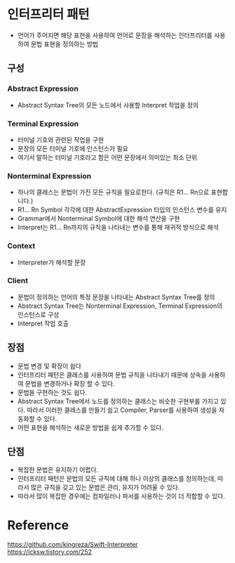 # 인터프리터 패턴

- 언어가 주어지면 해당 표현을 사용하여 언어로 문장을 해석하는 인터프리터를 사용하여 문법 표현을 정의하는 방법

## 구성
### Abstract Expression
- Abstract Syntax Tree의 모든 노드에서 사용할 Interpret 작업을 정의

### Terminal Expression
- 터미널 기호와 관련된 작업을 구현
- 문장의 모든 터미널 기호에 인스턴스가 필요
- 여기서 말하는 터미널 기호라고 함은 어떤 문장에서 의미있는 최소 단위

### Nonterminal Expression
- 하나의 클래스는 문법이 가진 모든 규칙을 필요로한다. (규칙은 R1... Rn으로 표현합니다.)
- R1... Rn Symbol 각각에 대한 AbstractExpression 타입의 인스턴스 변수를 유지
- Grammar에서 Nonterminal Symbol에 대한 해석 연산을 구현
- Interpret는 R1... Rn까지의 규칙을 나타내는 변수를 통해 재귀적 방식으로 해석

### Context
- Interpreter가 해석할 문장

### Client
- 문법이 정의하는 언어의 특정 문장을 나타내는 Abstract Syntax Tree를 정의
- Abstract Syntax Tree는 Nonterminal Expression, Terminal Expression의 인스턴스로 구성
- Interpret 작업 호출

## 장점
- 문법 변경 및 확장이 쉽다
- 인터프리터 패턴은 클래스를 사용하여 문법 규칙을 나타내기 때문에 상속을 사용하여 문법을 변경하거나 확장 할 수 있다.
- 문법을 구현하는 것도 쉽다.
- Abstract Syntax Tree에서 노드를 정의하는 클래스는 비슷한 구현부를 가지고 있다. 따라서 이러한 클래스를 만들기 쉽고 Compiler, Parser를 사용하여 생성을 자동화할 수 있다.
- 어떤 표현을 해석하는 새로운 방법을 쉽게 추가할 수 있다.

## 단점
- 복잡한 문법은 유지하기 어렵다.
- 인터프리터 패턴은 문법의 모든 규칙에 대해 하나 이상의 클래스를 정의하는데, 따라서 많은 규칙을 갖고 있는 문법은 관리, 유지가 어려울 수 있다. 
- 따라서 많이 복잡한 경우에는 컴파일러나 파서를 사용하는 것이 더 적합할 수 있다.

# Reference
https://github.com/kingreza/Swift-Interpreter      
https://icksw.tistory.com/252   
